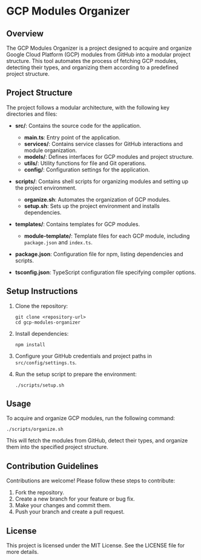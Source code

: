 # GCP Modules Organizer

## Overview
The GCP Modules Organizer is a project designed to acquire and organize Google Cloud Platform (GCP) modules from GitHub into a modular project structure. This tool automates the process of fetching GCP modules, detecting their types, and organizing them according to a predefined project structure.

## Project Structure
The project follows a modular architecture, with the following key directories and files:

- **src/**: Contains the source code for the application.
  - **main.ts**: Entry point of the application.
  - **services/**: Contains service classes for GitHub interactions and module organization.
  - **models/**: Defines interfaces for GCP modules and project structure.
  - **utils/**: Utility functions for file and Git operations.
  - **config/**: Configuration settings for the application.

- **scripts/**: Contains shell scripts for organizing modules and setting up the project environment.
  - **organize.sh**: Automates the organization of GCP modules.
  - **setup.sh**: Sets up the project environment and installs dependencies.

- **templates/**: Contains templates for GCP modules.
  - **module-template/**: Template files for each GCP module, including `package.json` and `index.ts`.

- **package.json**: Configuration file for npm, listing dependencies and scripts.

- **tsconfig.json**: TypeScript configuration file specifying compiler options.

## Setup Instructions
1. Clone the repository:
   ```
   git clone <repository-url>
   cd gcp-modules-organizer
   ```

2. Install dependencies:
   ```
   npm install
   ```

3. Configure your GitHub credentials and project paths in `src/config/settings.ts`.

4. Run the setup script to prepare the environment:
   ```
   ./scripts/setup.sh
   ```

## Usage
To acquire and organize GCP modules, run the following command:
```
./scripts/organize.sh
```

This will fetch the modules from GitHub, detect their types, and organize them into the specified project structure.

## Contribution Guidelines
Contributions are welcome! Please follow these steps to contribute:
1. Fork the repository.
2. Create a new branch for your feature or bug fix.
3. Make your changes and commit them.
4. Push your branch and create a pull request.

## License
This project is licensed under the MIT License. See the LICENSE file for more details.